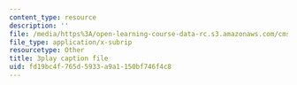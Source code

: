 ```yaml
---
content_type: resource
description: ''
file: /media/https%3A/open-learning-course-data-rc.s3.amazonaws.com/cms-608-game-design-spring-2014/fd19bc4f765d5933a9a1150bf746f4c8_1506647.vtt
file_type: application/x-subrip
resourcetype: Other
title: 3play caption file
uid: fd19bc4f-765d-5933-a9a1-150bf746f4c8
---
```

